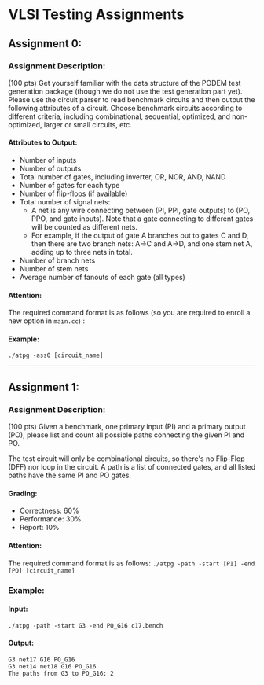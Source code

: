 # VLSI Testing Assignments


## Assignment 0:

### Assignment Description:

(100 pts) Get yourself familiar with the data structure of the PODEM test generation package (though we do not use the test generation part yet). Please use the circuit parser to read benchmark circuits and then output the following attributes of a circuit. Choose benchmark circuits according to different criteria, including combinational, sequential, optimized, and non-optimized, larger or small circuits, etc.

#### Attributes to Output:
- Number of inputs
- Number of outputs
- Total number of gates, including inverter, OR, NOR, AND, NAND
- Number of gates for each type
- Number of flip-flops (if available)
- Total number of signal nets:
  - A net is any wire connecting between (PI, PPI, gate outputs) to (PO, PPO, and gate inputs). Note that a gate connecting to different gates will be counted as different nets.
  - For example, if the output of gate A branches out to gates C and D, then there are two branch nets: A->C and A->D, and one stem net A, adding up to three nets in total.
- Number of branch nets
- Number of stem nets
- Average number of fanouts of each gate (all types)

#### Attention:
The required command format is as follows (so you are required to enroll a new option in `main.cc`) :
#### Example:
`./atpg -ass0 [circuit_name]`


---

## Assignment 1:

### Assignment Description:

(100 pts) Given a benchmark, one primary input (PI) and a primary output (PO), please list and count all possible paths connecting the given PI and PO.

The test circuit will only be combinational circuits, so there's no Flip-Flop (DFF) nor loop in the circuit. A path is a list of connected gates, and all listed paths have the same PI and PO gates.

#### Grading:
- Correctness: 60%
- Performance: 30%
- Report: 10%

#### Attention:
The required command format is as follows:
`./atpg -path -start [PI] -end [PO] [circuit_name]`

### Example:
#### Input:
`./atpg -path -start G3 -end PO_G16 c17.bench`
#### Output:
```
G3 net17 G16 PO_G16
G3 net14 net18 G16 PO_G16
The paths from G3 to PO_G16: 2
```
